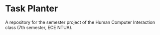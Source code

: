 # Task Planter


A repository for the semester project of the Human Computer Interaction class (7th semester, ECE NTUA).
